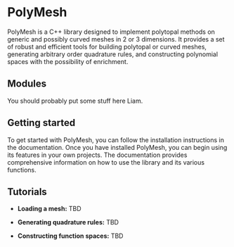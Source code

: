 # PolyMesh

PolyMesh is a C++ library designed to implement polytopal methods on generic and possibly curved meshes in 2 or 3 dimensions. It provides a set of robust and efficient tools for building polytopal or curved meshes, generating arbitrary order quadrature rules, and constructing polynomial spaces with the possibility of enrichment.

## Modules

You should probably put some stuff here Liam.

## Getting started

To get started with PolyMesh, you can follow the installation instructions in the documentation. Once you have installed PolyMesh, you can begin using its features in your own projects. The documentation provides comprehensive information on how to use the library and its various functions.

## Tutorials

- **Loading a mesh:** TBD

- **Generating quadrature rules:** TBD

- **Constructing function spaces:** TBD
